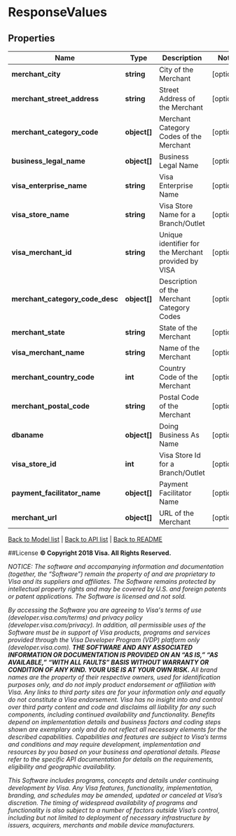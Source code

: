 # ResponseValues

## Properties
Name | Type | Description | Notes
------------ | ------------- | ------------- | -------------
**merchant_city** | **string** | City of the Merchant | [optional] 
**merchant_street_address** | **string** | Street Address of the Merchant | [optional] 
**merchant_category_code** | **object[]** | Merchant Category Codes of the Merchant | [optional] 
**business_legal_name** | **object[]** | Business Legal Name | [optional] 
**visa_enterprise_name** | **string** | Visa Enterprise Name | [optional] 
**visa_store_name** | **string** | Visa Store Name for a Branch/Outlet | [optional] 
**visa_merchant_id** | **string** | Unique identifier for the Merchant provided by VISA | [optional] 
**merchant_category_code_desc** | **object[]** | Description of the Merchant Category Codes | [optional] 
**merchant_state** | **string** | State of the Merchant | [optional] 
**visa_merchant_name** | **string** | Name of the Merchant | [optional] 
**merchant_country_code** | **int** | Country Code of the Merchant | [optional] 
**merchant_postal_code** | **string** | Postal Code of the Merchant | [optional] 
**dbaname** | **object[]** | Doing Business As Name | [optional] 
**visa_store_id** | **int** | Visa Store Id for a Branch/Outlet | [optional] 
**payment_facilitator_name** | **object[]** | Payment Facilitator Name | [optional] 
**merchant_url** | **object[]** | URL of the Merchant | [optional] 

[Back to Model list](../../README.md#documentation-for-models)   |   [Back to API list](../../README.md#documentation-for-api-endpoints)   |   [Back to README](../../README.md)



##License
**© Copyright 2018 Visa. All Rights Reserved.**

*NOTICE: The software and accompanying information and documentation (together, the “Software”) remain the property of
and are proprietary to Visa and its suppliers and affiliates. The Software remains protected by intellectual property
rights and may be covered by U.S. and foreign patents or patent applications. The Software is licensed and not sold.*

*By accessing the Software you are agreeing to Visa's terms of use (developer.visa.com/terms) and privacy policy (developer.visa.com/privacy).
In addition, all permissible uses of the Software must be in support of Visa products, programs and services provided
through the Visa Developer Program (VDP) platform only (developer.visa.com). **THE SOFTWARE AND ANY ASSOCIATED
INFORMATION OR DOCUMENTATION IS PROVIDED ON AN “AS IS,” “AS AVAILABLE,” “WITH ALL FAULTS” BASIS WITHOUT WARRANTY OR
CONDITION OF ANY KIND. YOUR USE IS AT YOUR OWN RISK.** All brand names are the property of their respective owners, used for identification purposes only, and do not imply
product endorsement or affiliation with Visa. Any links to third party sites are for your information only and equally
do not constitute a Visa endorsement. Visa has no insight into and control over third party content and code and disclaims
all liability for any such components, including continued availability and functionality. Benefits depend on implementation
details and business factors and coding steps shown are exemplary only and do not reflect all necessary elements for the
described capabilities. Capabilities and features are subject to Visa’s terms and conditions and may require development,
implementation and resources by you based on your business and operational details. Please refer to the specific
API documentation for details on the requirements, eligibility and geographic availability.*

*This Software includes programs, concepts and details under continuing development by Visa. Any Visa features,
functionality, implementation, branding, and schedules may be amended, updated or canceled at Visa’s discretion.
The timing of widespread availability of programs and functionality is also subject to a number of factors outside Visa’s control,
including but not limited to deployment of necessary infrastructure by issuers, acquirers, merchants and mobile device manufacturers.*